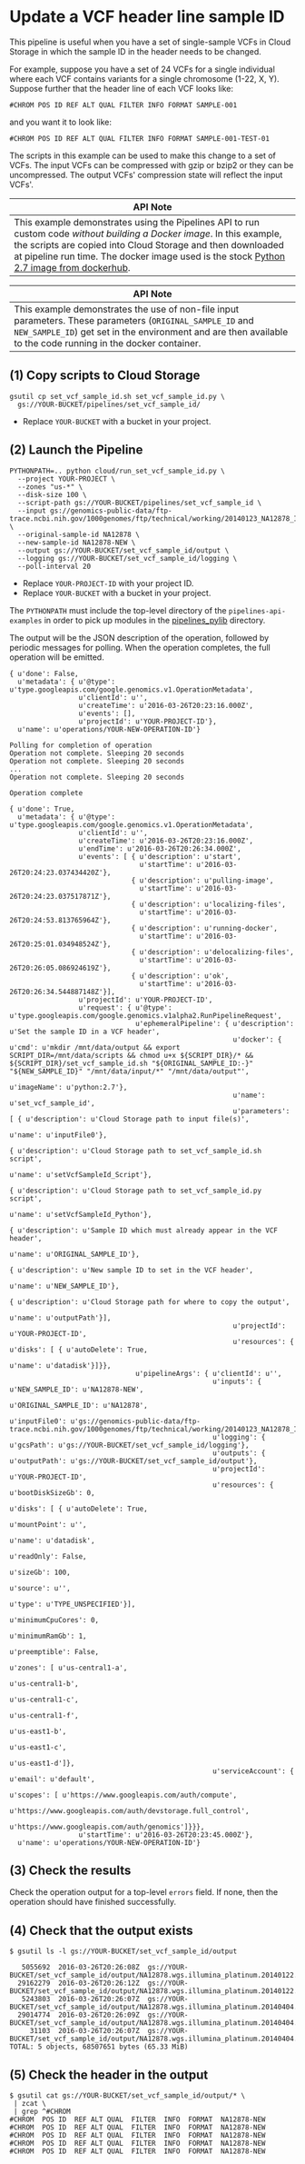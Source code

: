 # Update a VCF header line sample ID

This pipeline is useful when you have a set of single-sample VCFs
in Cloud Storage in which the sample ID in the header needs to be changed.

For example, suppose you have a set of 24 VCFs for a single individual
where each VCF contains variants for a single chromosome (1-22, X, Y). 
Suppose further that the header line of each VCF looks like:

```
#CHROM POS ID REF ALT QUAL FILTER INFO FORMAT SAMPLE-001
```

and you want it to look like:

```
#CHROM POS ID REF ALT QUAL FILTER INFO FORMAT SAMPLE-001-TEST-01
```

The scripts in this example can be used to make this change to a set of VCFs.
The input VCFs can be compressed with gzip or bzip2 or they can be uncompressed.
The output VCFs' compression state will reflect the input VCFs'.

| API Note |
|----------|
| This example demonstrates using the Pipelines API to run custom code *without building a Docker image*. In this example, the scripts are copied into Cloud Storage and then downloaded at pipeline run time.  The docker image used is the stock [Python 2.7 image from dockerhub](https://hub.docker.com/_/python/). |

| API Note |
|----------|
| This example demonstrates the use of non-file input parameters. These parameters (`ORIGINAL_SAMPLE_ID` and `NEW_SAMPLE_ID`) get set in the environment and are then available to the code running in the docker container. |

## (1) Copy scripts to Cloud Storage

```
gsutil cp set_vcf_sample_id.sh set_vcf_sample_id.py \
  gs://YOUR-BUCKET/pipelines/set_vcf_sample_id/
```

* Replace `YOUR-BUCKET` with a bucket in your project.

## (2) Launch the Pipeline

```
PYTHONPATH=.. python cloud/run_set_vcf_sample_id.py \
  --project YOUR-PROJECT \
  --zones "us-*" \
  --disk-size 100 \ 
  --script-path gs://YOUR-BUCKET/pipelines/set_vcf_sample_id \
  --input gs://genomics-public-data/ftp-trace.ncbi.nih.gov/1000genomes/ftp/technical/working/20140123_NA12878_Illumina_Platinum/**.vcf.gz \
  --original-sample-id NA12878 \
  --new-sample-id NA12878-NEW \
  --output gs://YOUR-BUCKET/set_vcf_sample_id/output \
  --logging gs://YOUR-BUCKET/set_vcf_sample_id/logging \
  --poll-interval 20
```

* Replace `YOUR-PROJECT-ID` with your project ID.
* Replace `YOUR-BUCKET` with a bucket in your project.

The `PYTHONPATH` must include the top-level directory of the
`pipelines-api-examples` in order to pick up modules in the
[pipelines_pylib](../pipelines_pylib) directory.

The output will be the JSON description of the operation, followed by periodic
messages for polling. When the operation completes, the full operation will
be emitted.

```
{ u'done': False,
  u'metadata': { u'@type': u'type.googleapis.com/google.genomics.v1.OperationMetadata',
                 u'clientId': u'',
                 u'createTime': u'2016-03-26T20:23:16.000Z',
                 u'events': [],
                 u'projectId': u'YOUR-PROJECT-ID'},
  u'name': u'operations/YOUR-NEW-OPERATION-ID'}

Polling for completion of operation
Operation not complete. Sleeping 20 seconds
Operation not complete. Sleeping 20 seconds
...
Operation not complete. Sleeping 20 seconds

Operation complete

{ u'done': True,
  u'metadata': { u'@type': u'type.googleapis.com/google.genomics.v1.OperationMetadata',
                 u'clientId': u'',
                 u'createTime': u'2016-03-26T20:23:16.000Z',
                 u'endTime': u'2016-03-26T20:26:34.000Z',
                 u'events': [ { u'description': u'start',
                                u'startTime': u'2016-03-26T20:24:23.037434420Z'},
                              { u'description': u'pulling-image',
                                u'startTime': u'2016-03-26T20:24:23.037517871Z'},
                              { u'description': u'localizing-files',
                                u'startTime': u'2016-03-26T20:24:53.813765964Z'},
                              { u'description': u'running-docker',
                                u'startTime': u'2016-03-26T20:25:01.034948524Z'},
                              { u'description': u'delocalizing-files',
                                u'startTime': u'2016-03-26T20:26:05.086924619Z'},
                              { u'description': u'ok',
                                u'startTime': u'2016-03-26T20:26:34.544887148Z'}],
                 u'projectId': u'YOUR-PROJECT-ID',
                 u'request': { u'@type': u'type.googleapis.com/google.genomics.v1alpha2.RunPipelineRequest',
                               u'ephemeralPipeline': { u'description': u'Set the sample ID in a VCF header',
                                                       u'docker': { u'cmd': u'mkdir /mnt/data/output && export SCRIPT_DIR=/mnt/data/scripts && chmod u+x ${SCRIPT_DIR}/* && ${SCRIPT_DIR}/set_vcf_sample_id.sh "${ORIGINAL_SAMPLE_ID:-}" "${NEW_SAMPLE_ID}" "/mnt/data/input/*" "/mnt/data/output"',
                                                                    u'imageName': u'python:2.7'},
                                                       u'name': u'set_vcf_sample_id',
                                                       u'parameters': [ { u'description': u'Cloud Storage path to input file(s)',
                                                                          u'name': u'inputFile0'},
                                                                        { u'description': u'Cloud Storage path to set_vcf_sample_id.sh script',
                                                                          u'name': u'setVcfSampleId_Script'},
                                                                        { u'description': u'Cloud Storage path to set_vcf_sample_id.py script',
                                                                          u'name': u'setVcfSampleId_Python'},
                                                                        { u'description': u'Sample ID which must already appear in the VCF header',
                                                                          u'name': u'ORIGINAL_SAMPLE_ID'},
                                                                        { u'description': u'New sample ID to set in the VCF header',
                                                                          u'name': u'NEW_SAMPLE_ID'},
                                                                        { u'description': u'Cloud Storage path for where to copy the output',
                                                                          u'name': u'outputPath'}],
                                                       u'projectId': u'YOUR-PROJECT-ID',
                                                       u'resources': { u'disks': [ { u'autoDelete': True,
                                                                                     u'name': u'datadisk'}]}},
                               u'pipelineArgs': { u'clientId': u'',
                                                  u'inputs': { u'NEW_SAMPLE_ID': u'NA12878-NEW',
                                                               u'ORIGINAL_SAMPLE_ID': u'NA12878',
                                                               u'inputFile0': u'gs://genomics-public-data/ftp-trace.ncbi.nih.gov/1000genomes/ftp/technical/working/20140123_NA12878_Illumina_Platinum/**.vcf.gz'},
                                                  u'logging': { u'gcsPath': u'gs://YOUR-BUCKET/set_vcf_sample_id/logging'},
                                                  u'outputs': { u'outputPath': u'gs://YOUR-BUCKET/set_vcf_sample_id/output'},
                                                  u'projectId': u'YOUR-PROJECT-ID',
                                                  u'resources': { u'bootDiskSizeGb': 0,
                                                                  u'disks': [ { u'autoDelete': True,
                                                                                u'mountPoint': u'',
                                                                                u'name': u'datadisk',
                                                                                u'readOnly': False,
                                                                                u'sizeGb': 100,
                                                                                u'source': u'',
                                                                                u'type': u'TYPE_UNSPECIFIED'}],
                                                                  u'minimumCpuCores': 0,
                                                                  u'minimumRamGb': 1,
                                                                  u'preemptible': False,
                                                                  u'zones': [ u'us-central1-a',
                                                                              u'us-central1-b',
                                                                              u'us-central1-c',
                                                                              u'us-central1-f',
                                                                              u'us-east1-b',
                                                                              u'us-east1-c',
                                                                              u'us-east1-d']},
                                                  u'serviceAccount': { u'email': u'default',
                                                                       u'scopes': [ u'https://www.googleapis.com/auth/compute',
                                                                                    u'https://www.googleapis.com/auth/devstorage.full_control',
                                                                                    u'https://www.googleapis.com/auth/genomics']}}},
                 u'startTime': u'2016-03-26T20:23:45.000Z'},
  u'name': u'operations/YOUR-NEW-OPERATION-ID'}
```

## (3) Check the results

Check the operation output for a top-level `errors` field.
If none, then the operation should have finished successfully.

## (4) Check that the output exists

```
$ gsutil ls -l gs://YOUR-BUCKET/set_vcf_sample_id/output

   5055692  2016-03-26T20:26:08Z  gs://YOUR-BUCKET/set_vcf_sample_id/output/NA12878.wgs.illumina_platinum.20140122.indel.genotypes.vcf.gz
  29162279  2016-03-26T20:26:12Z  gs://YOUR-BUCKET/set_vcf_sample_id/output/NA12878.wgs.illumina_platinum.20140122.snp.genotypes.vcf.gz
   5243803  2016-03-26T20:26:07Z  gs://YOUR-BUCKET/set_vcf_sample_id/output/NA12878.wgs.illumina_platinum.20140404.indels_v2.vcf.gz
  29014774  2016-03-26T20:26:09Z  gs://YOUR-BUCKET/set_vcf_sample_id/output/NA12878.wgs.illumina_platinum.20140404.snps_v2.vcf.gz
     31103  2016-03-26T20:26:07Z  gs://YOUR-BUCKET/set_vcf_sample_id/output/NA12878.wgs.illumina_platinum.20140404.svs_v2.vcf.gz
TOTAL: 5 objects, 68507651 bytes (65.33 MiB)
```

## (5) Check the header in the output

```
$ gsutil cat gs://YOUR-BUCKET/set_vcf_sample_id/output/* \
 | zcat \
 | grep ^#CHROM
#CHROM  POS ID  REF ALT QUAL  FILTER  INFO  FORMAT  NA12878-NEW
#CHROM  POS ID  REF ALT QUAL  FILTER  INFO  FORMAT  NA12878-NEW
#CHROM  POS ID  REF ALT QUAL  FILTER  INFO  FORMAT  NA12878-NEW
#CHROM  POS ID  REF ALT QUAL  FILTER  INFO  FORMAT  NA12878-NEW
#CHROM  POS ID  REF ALT QUAL  FILTER  INFO  FORMAT  NA12878-NEW
```
